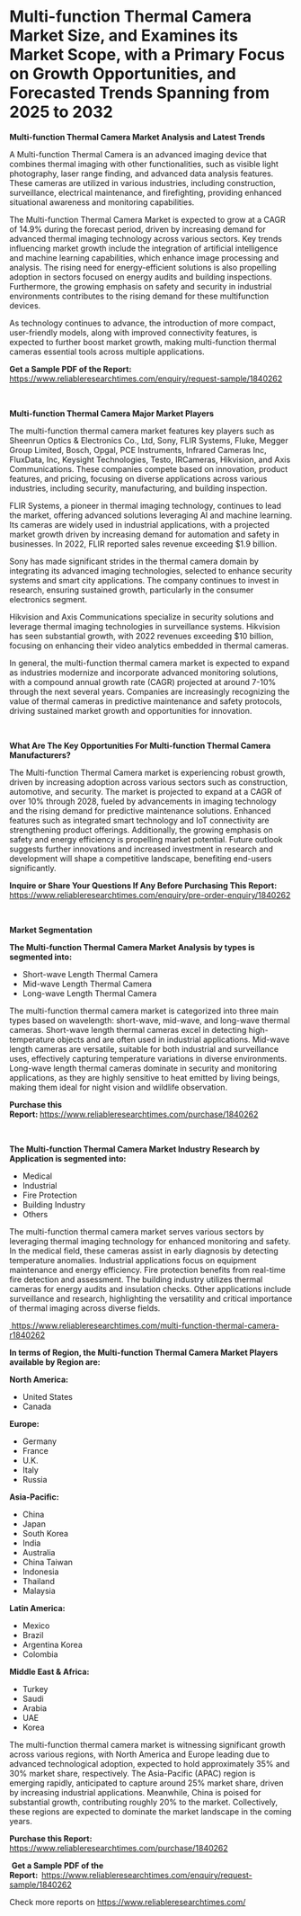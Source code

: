 <p><h1>Multi-function Thermal Camera Market Size, and Examines its Market Scope, with a Primary Focus on Growth Opportunities, and Forecasted Trends Spanning from 2025 to 2032</h1></p><p><strong>Multi-function Thermal Camera Market Analysis and Latest Trends</strong></p>
<p><p>A Multi-function Thermal Camera is an advanced imaging device that combines thermal imaging with other functionalities, such as visible light photography, laser range finding, and advanced data analysis features. These cameras are utilized in various industries, including construction, surveillance, electrical maintenance, and firefighting, providing enhanced situational awareness and monitoring capabilities.</p><p>The Multi-function Thermal Camera Market is expected to grow at a CAGR of 14.9% during the forecast period, driven by increasing demand for advanced thermal imaging technology across various sectors. Key trends influencing market growth include the integration of artificial intelligence and machine learning capabilities, which enhance image processing and analysis. The rising need for energy-efficient solutions is also propelling adoption in sectors focused on energy audits and building inspections. Furthermore, the growing emphasis on safety and security in industrial environments contributes to the rising demand for these multifunction devices.</p><p>As technology continues to advance, the introduction of more compact, user-friendly models, along with improved connectivity features, is expected to further boost market growth, making multi-function thermal cameras essential tools across multiple applications.</p></p>
<p><strong>Get a Sample PDF of the Report:&nbsp;</strong> <a href="https://www.reliableresearchtimes.com/enquiry/request-sample/1840262?utm_campaign=3313&utm_medium=2&utm_source=Github&utm_content=ia&utm_term=12042025&utm_id=multi-function-thermal-camera">https://www.reliableresearchtimes.com/enquiry/request-sample/1840262</a></p>
<p>&nbsp;</p>
<p><strong>Multi-function Thermal Camera Major Market Players</strong></p>
<p><p>The multi-function thermal camera market features key players such as Sheenrun Optics & Electronics Co., Ltd, Sony, FLIR Systems, Fluke, Megger Group Limited, Bosch, Opgal, PCE Instruments, Infrared Cameras Inc, FluxData, Inc, Keysight Technologies, Testo, IRCameras, Hikvision, and Axis Communications. These companies compete based on innovation, product features, and pricing, focusing on diverse applications across various industries, including security, manufacturing, and building inspection.</p><p>FLIR Systems, a pioneer in thermal imaging technology, continues to lead the market, offering advanced solutions leveraging AI and machine learning. Its cameras are widely used in industrial applications, with a projected market growth driven by increasing demand for automation and safety in businesses. In 2022, FLIR reported sales revenue exceeding $1.9 billion.</p><p>Sony has made significant strides in the thermal camera domain by integrating its advanced imaging technologies, selected to enhance security systems and smart city applications. The company continues to invest in research, ensuring sustained growth, particularly in the consumer electronics segment.</p><p>Hikvision and Axis Communications specialize in security solutions and leverage thermal imaging technologies in surveillance systems. Hikvision has seen substantial growth, with 2022 revenues exceeding $10 billion, focusing on enhancing their video analytics embedded in thermal cameras.</p><p>In general, the multi-function thermal camera market is expected to expand as industries modernize and incorporate advanced monitoring solutions, with a compound annual growth rate (CAGR) projected at around 7-10% through the next several years. Companies are increasingly recognizing the value of thermal cameras in predictive maintenance and safety protocols, driving sustained market growth and opportunities for innovation.</p></p>
<p>&nbsp;</p>
<p><strong>What Are The Key Opportunities For Multi-function Thermal Camera Manufacturers?</strong></p>
<p><p>The Multi-function Thermal Camera market is experiencing robust growth, driven by increasing adoption across various sectors such as construction, automotive, and security. The market is projected to expand at a CAGR of over 10% through 2028, fueled by advancements in imaging technology and the rising demand for predictive maintenance solutions. Enhanced features such as integrated smart technology and IoT connectivity are strengthening product offerings. Additionally, the growing emphasis on safety and energy efficiency is propelling market potential. Future outlook suggests further innovations and increased investment in research and development will shape a competitive landscape, benefiting end-users significantly.</p></p>
<p><strong>Inquire or Share Your Questions If Any Before Purchasing This Report:</strong> <a href="https://www.reliableresearchtimes.com/enquiry/pre-order-enquiry/1840262?utm_campaign=3313&utm_medium=2&utm_source=Github&utm_content=ia&utm_term=12042025&utm_id=multi-function-thermal-camera">https://www.reliableresearchtimes.com/enquiry/pre-order-enquiry/1840262</a></p>
<p>&nbsp;</p>
<p><strong>Market Segmentation</strong></p>
<p><strong>The Multi-function Thermal Camera Market Analysis by types is segmented into:</strong></p>
<p><ul><li>Short-wave Length Thermal Camera</li><li>Mid-wave Length Thermal Camera</li><li>Long-wave Length Thermal Camera</li></ul></p>
<p><p>The multi-function thermal camera market is categorized into three main types based on wavelength: short-wave, mid-wave, and long-wave thermal cameras. Short-wave length thermal cameras excel in detecting high-temperature objects and are often used in industrial applications. Mid-wave length cameras are versatile, suitable for both industrial and surveillance uses, effectively capturing temperature variations in diverse environments. Long-wave length thermal cameras dominate in security and monitoring applications, as they are highly sensitive to heat emitted by living beings, making them ideal for night vision and wildlife observation.</p></p>
<p><strong>Purchase this Report:&nbsp;</strong><a href="https://www.reliableresearchtimes.com/purchase/1840262?utm_campaign=3313&utm_medium=2&utm_source=Github&utm_content=ia&utm_term=12042025&utm_id=multi-function-thermal-camera">https://www.reliableresearchtimes.com/purchase/1840262</a></p>
<p>&nbsp;</p>
<p><strong>The Multi-function Thermal Camera Market Industry Research by Application is segmented into:</strong></p>
<p><ul><li>Medical</li><li>Industrial</li><li>Fire Protection</li><li>Building Industry</li><li>Others</li></ul></p>
<p><p>The multi-function thermal camera market serves various sectors by leveraging thermal imaging technology for enhanced monitoring and safety. In the medical field, these cameras assist in early diagnosis by detecting temperature anomalies. Industrial applications focus on equipment maintenance and energy efficiency. Fire protection benefits from real-time fire detection and assessment. The building industry utilizes thermal cameras for energy audits and insulation checks. Other applications include surveillance and research, highlighting the versatility and critical importance of thermal imaging across diverse fields.</p></p>
<p><a href="https://www.reliableresearchtimes.com/multi-function-thermal-camera-r1840262?utm_campaign=3313&utm_medium=2&utm_source=Github&utm_content=ia&utm_term=12042025&utm_id=multi-function-thermal-camera">&nbsp;https://www.reliableresearchtimes.com/multi-function-thermal-camera-r1840262</a></p>
<p><strong>In terms of Region, the Multi-function Thermal Camera Market Players available by Region are:</strong></p>
<p>
    <p> <strong> North America: </strong>
        <ul>
            <li>United States</li>
            <li>Canada</li>
        </ul>
        </p> 
    <p> <strong> Europe: </strong>
        <ul>
            <li>Germany</li>
            <li>France</li>
            <li>U.K.</li>
            <li>Italy</li>
            <li>Russia</li>
        </ul>
        </p> 
    <p> <strong> Asia-Pacific: </strong>
        <ul>
            <li>China</li>
            <li>Japan</li>
            <li>South Korea</li>
            <li>India</li>
            <li>Australia</li>
            <li>China Taiwan</li>
            <li>Indonesia</li>
            <li>Thailand</li>
            <li>Malaysia</li>
        </ul>
        </p> 
    <p> <strong> Latin America: </strong>
        <ul>
            <li>Mexico</li>
            <li>Brazil</li>
            <li>Argentina Korea</li>
            <li>Colombia</li>
        </ul>
        </p> 
    <p> <strong> Middle East & Africa: </strong>
        <ul>
            <li>Turkey</li>
            <li>Saudi</li>
            <li>Arabia</li>
            <li>UAE</li>
            <li>Korea</li>
        </ul>
    </p>
    </p>
<p><p>The multi-function thermal camera market is witnessing significant growth across various regions, with North America and Europe leading due to advanced technological adoption, expected to hold approximately 35% and 30% market share, respectively. The Asia-Pacific (APAC) region is emerging rapidly, anticipated to capture around 25% market share, driven by increasing industrial applications. Meanwhile, China is poised for substantial growth, contributing roughly 20% to the market. Collectively, these regions are expected to dominate the market landscape in the coming years.</p></p>
<p><strong>Purchase this Report: </strong><a href="https://www.reliableresearchtimes.com/purchase/1840262?utm_campaign=3313&utm_medium=2&utm_source=Github&utm_content=ia&utm_term=12042025&utm_id=multi-function-thermal-camera">https://www.reliableresearchtimes.com/purchase/1840262</a></p>
<p>&nbsp;<strong>Get a Sample PDF of the Report:&nbsp;&nbsp;</strong><a href="https://www.reliableresearchtimes.com/enquiry/request-sample/1840262?utm_campaign=3313&utm_medium=2&utm_source=Github&utm_content=ia&utm_term=12042025&utm_id=multi-function-thermal-camera">https://www.reliableresearchtimes.com/enquiry/request-sample/1840262</a></p>
<p><strong></strong></p>
<p>Check more reports on <a href="https://www.reliableresearchtimes.com/?utm_campaign=3313&utm_medium=2&utm_source=Github&utm_content=ia&utm_term=12042025&utm_id=multi-function-thermal-camera">https://www.reliableresearchtimes.com/</a></p>